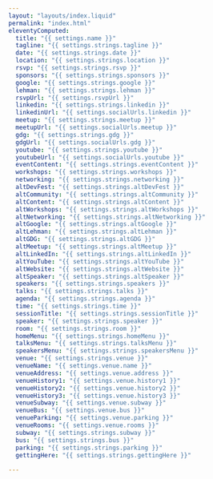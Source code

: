 ```yaml
---
layout: "layouts/index.liquid"
permalink: "index.html"
eleventyComputed:
  title: "{{ settings.name }}"
  tagline: "{{ settings.strings.tagline }}"
  date: "{{ settings.strings.date }}"
  location: "{{ settings.strings.location }}"
  rsvp: "{{ settings.strings.rsvp }}"
  sponsors: "{{ settings.strings.sponsors }}"
  google: "{{ settings.strings.google }}"
  lehman: "{{ settings.strings.lehman }}"
  rsvpUrl: "{{ settings.rsvpUrl }}"
  linkedin: "{{ settings.strings.linkedin }}"
  linkedinUrl: "{{ settings.socialUrls.linkedin }}"
  meetup: "{{ settings.strings.meetup }}"
  meetupUrl: "{{ settings.socialUrls.meetup }}"
  gdg: "{{ settings.strings.gdg }}"
  gdgUrl: "{{ settings.socialUrls.gdg }}"
  youtube: "{{ settings.strings.youtube }}"
  youtubeUrl: "{{ settings.socialUrls.youtube }}"
  eventContent: "{{ settings.strings.eventContent }}"
  workshops: "{{ settings.strings.workshops }}"
  networking: "{{ settings.strings.networking }}"
  altDevFest: "{{ settings.strings.altDevFest }}"
  altCommunity: "{{ settings.strings.altCommunity }}"
  altContent: "{{ settings.strings.altContent }}"
  altWorkshops: "{{ settings.strings.altWorkshops }}"
  altNetworking: "{{ settings.strings.altNetworking }}"
  altGoogle: "{{ settings.strings.altGoogle }}"
  altLehman: "{{ settings.strings.altLehman }}"
  altGDG: "{{ settings.strings.altGDG }}"
  altMeetup: "{{ settings.strings.altMeetup }}"
  altLinkedIn: "{{ settings.strings.altLinkedIn }}"
  altYouTube: "{{ settings.strings.altYouTube }}"
  altWebsite: "{{ settings.strings.altWebsite }}"
  altSpeaker: "{{ settings.strings.altSpeaker }}"
  speakers: "{{ settings.strings.speakers }}"
  talks: "{{ settings.strings.talks }}"
  agenda: "{{ settings.strings.agenda }}"
  time: "{{ settings.strings.time }}"
  sessionTitle: "{{ settings.strings.sessionTitle }}"
  speaker: "{{ settings.strings.speaker }}"
  room: "{{ settings.strings.room }}"
  homeMenu: "{{ settings.strings.homeMenu }}"
  talksMenu: "{{ settings.strings.talksMenu }}"
  speakersMenu: "{{ settings.strings.speakersMenu }}"
  venue: "{{ settings.strings.venue }}"
  venueName: "{{ settings.venue.name }}"
  venueAddress: "{{ settings.venue.address }}"
  venueHistory1: "{{ settings.venue.history1 }}"
  venueHistory2: "{{ settings.venue.history2 }}"
  venueHistory3: "{{ settings.venue.history3 }}"
  venueSubway: "{{ settings.venue.subway }}"
  venueBus: "{{ settings.venue.bus }}"
  venueParking: "{{ settings.venue.parking }}"
  venueRooms: "{{ settings.venue.rooms }}"
  subway: "{{ settings.strings.subway }}"
  bus: "{{ settings.strings.bus }}"
  parking: "{{ settings.strings.parking }}"
  gettingHere: "{{ settings.strings.gettingHere }}"
  
---
```

